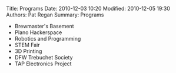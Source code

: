 Title: Programs
Date: 2010-12-03 10:20
Modified: 2010-12-05 19:30
Authors: Pat Regan
Summary: Programs

* Brewmaster's Basement
* Plano Hackerspace
* Robotics and Programming
* STEM Fair
* 3D Printing
* DFW Trebuchet Society
* TAP Electronics Project
